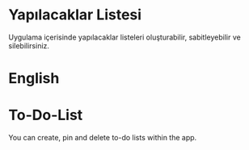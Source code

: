 # Yapılacaklar Listesi
Uygulama içerisinde yapılacaklar listeleri oluşturabilir, sabitleyebilir ve silebilirsiniz.

# English
# To-Do-List
You can create, pin and delete to-do lists within the app.
